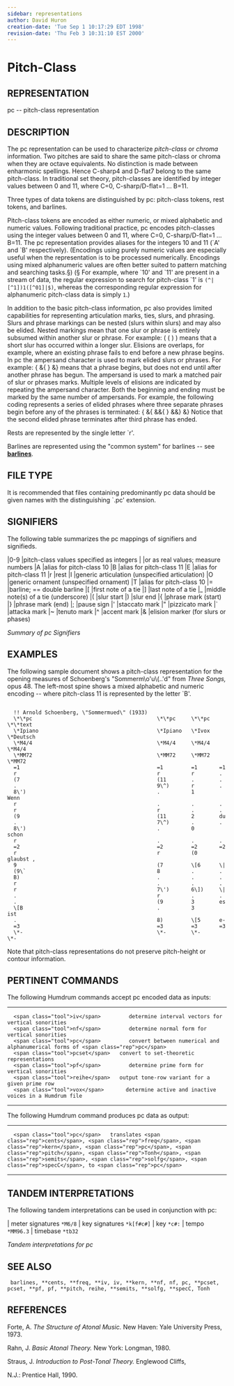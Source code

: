 ```yaml
---
sidebar: representations
author: David Huron
creation-date: 'Tue Sep 1 10:17:29 EDT 1998'
revision-date: 'Thu Feb 3 10:31:10 EST 2000'
---
```



Pitch-Class
======================================

## REPRESENTATION ##

 <span class="rep">pc</span> \-- pitch-class representation

## DESCRIPTION ##

 The <span class="rep">pc</span> representation can be used to characterize
 *pitch-class* or *chroma* information. Two pitches are said to share
 the same pitch-class or chroma when they are octave equivalents. No
 distinction is made between enharmonic spellings. Hence C-sharp4 and
 D-flat7 belong to the same pitch-class. In traditional set theory,
 pitch-classes are identified by integer values between 0 and 11, where
 C=0, C-sharp/D-flat=1 \... B=11.

 Three types of data tokens are distinguished by <span class="rep">pc</span>:
 pitch-class tokens, rest tokens, and barlines.

 Pitch-class tokens are encoded as either numeric, or mixed alphabetic
 and numeric values. Following traditional practice, <span class="rep">pc</span> encodes
 pitch-classes using the integer values between 0 and 11, where C=0,
 C-sharp/D-flat=1 \... B=11. The <span class="rep">pc</span> representation provides
 aliases for the integers 10 and 11 (\`A\' and \`B\' respectively).
 (Encodings using purely numeric values are especially useful when the
 representation is to be processed numerically. Encodings using mixed
 alphanumeric values are often better suited to pattern matching and
 searching tasks.§) (§ For example, where \`10\' and \`11\' are present
 in a stream of data, the regular expression to search for pitch-class
 \`1\' is `(^|[^1])1([^01]|$)`, whereas the corresponding regular
 expression for alphanumeric pitch-class data is simply `1`.)

 In addition to the basic pitch-class information, <span class="rep">pc</span> also
 provides limited capabilities for representing articulation marks,
 ties, slurs, and phrasing. Slurs and phrase markings can be nested
 (slurs within slurs) and may also be elided. Nested markings mean that
 one slur or phrase is entirely subsumed within another slur or phrase.
 For example: ( ( ) ) means that a short slur has occurred within a
 longer slur. Elisions are overlaps, for example, where an existing
 phrase fails to end before a new phrase begins. In <span class="rep">pc</span> the
 ampersand character is used to mark elided slurs or phrases. For
 example: { &{ } &} means that a phrase begins, but does not end until
 after another phrase has begun. The ampersand is used to mark a
 matched pair of slur or phrases marks. Multiple levels of elisions are
 indicated by repeating the ampersand character. Both the beginning and
 ending must be marked by the same number of ampersands. For example,
 the following coding represents a series of elided phrases where three
 separate phrases begin before any of the phrases is terminated: { &{
 &&{ } &&} &} Notice that the second elided phrase terminates after
 third phrase has ended.

 Rests are represented by the single letter \`r\'.

 Barlines are represented using the \"common system\" for barlines \--
 see [**barlines**](barlines.rep.html).

## FILE TYPE ##

 It is recommended that files containing predominantly <span class="rep">pc</span> data
 should be given names with the distinguishing \`.pc\' extension.

## SIGNIFIERS ##

 The following table summarizes the <span class="rep">pc</span> mappings of signifiers
 and signifieds.

   |0-9   |pitch-class values specified as integers
   |      |or as real values; measure numbers
   |A     |alias for pitch-class 10
   |B     |alias for pitch-class 11
   |E     |alias for pitch-class 11
   |r     |rest
   |I     |generic articulation (unspecified articulation)
   |O     |generic ornament (unspecified ornament)
   |T     |alias for pitch-class 10
   |=     |barline; == double barline
   |\[    |first note of a tie
   |\]    |last note of a tie
   |\_    |middle note(s) of a tie (underscore)
   |(     |slur start
   |)     |slur end
   |{     |phrase mark (start)
   |}     |phrase mark (end)
   |;     |pause sign
   |\'    |staccato mark
   |\"    |pizzicato mark
   |\`    |attacka mark
   |\~    |tenuto mark
   |\^    |accent mark
   |&     |elision marker (for slurs or phases)

 *Summary of <span class="rep">pc</span> Signifiers*

## EXAMPLES ##

 The following sample document shows a pitch-class representation for
 the opening measures of Schoenberg\'s \"Sommerm\\o\'u\\(..\'d\" from
 *Three Songs,* opus 48. The left-most spine shows a mixed alphabetic
 and numeric encoding \-- where pitch-class 11 is represented by the
 letter \`B\'.

 ```

   !! Arnold Schoenberg, \"Sommermued\" (1933)                       
   \*\*pc                                        \*\*pc     \*\*pc   \*\*text
   \*Ipiano                                      \*Ipiano   \*Ivox   \*Deutsch
   \*M4/4                                        \*M4/4     \*M4/4   \*M4/4
   \*MM72                                        \*MM72     \*MM72   \*MM72
   =1                                            =1         =1       =1
   r                                             r          r        .
   (7                                            (11        .        .
   .                                             9\^)       r        .
   8\')                                          .          1        Wenn
   r                                             .          .        .
   r                                             r          .        .
   (9                                            (11        2        du
   .                                             7\^)       .        .
   8\')                                          .          0        schon
   r                                             .          .        .
   =2                                            =2         =2       =2
   r                                             r          (0       glaubst ,
   9                                             (7         \[6      \|
   (9\`                                          8          .        .
   B)                                            .          .        .
   r                                             .          .        .
   r                                             7\')       6\])     \|
   .                                             r          .        .
   .                                             (9         3        es
   \[B                                           .          3        ist
   .                                             8)         \[5      e-
   =3                                            =3         =3       =3
   \*-                                           \*-        \*-      \*-
```

 Note that pitch-class representations do not preserve pitch-height or
 contour information.

## PERTINENT COMMANDS ##

 The following Humdrum commands accept <span class="rep">pc</span> encoded data as
 inputs:

   -- ------------------------------------- ------------------------------------------------------------------
      <span class="tool">iv</span>         determine interval vectors for vertical sonorities
      <span class="tool">nf</span>         determine normal form for vertical sonorities
      <span class="tool">pc</span>         convert between numerical and alphanumerical forms of <span class="rep">pc</span>
      <span class="tool">pcset</span>   convert to set-theoretic representations
      <span class="tool">pf</span>         determine prime form for vertical sonorities
      <span class="tool">reihe</span>   output tone-row variant for a given prime row
      <span class="tool">vox</span>       determine active and inactive voices in a Humdrum file
                                            
   -- ------------------------------------- ------------------------------------------------------------------

 The following Humdrum command produces <span class="rep">pc</span> data as output:

   -- ------------------------------- ------------------------------------------------------------------------------------------------------------------------------------------------------------
      <span class="tool">pc</span>   translates <span class="rep">cents</span>, <span class="rep">freq</span>, <span class="rep">kern</span>, <span class="rep">pc</span>, <span class="rep">pitch</span>, <span class="rep">Tonh</span>, <span class="rep">semits</span>, <span class="rep">solfg</span>, <span class="rep">specC</span>, to <span class="rep">pc</span>
   -- ------------------------------- ------------------------------------------------------------------------------------------------------------------------------------------------------------

## TANDEM INTERPRETATIONS ##

 The following tandem interpretations can be used in conjunction with
 <span class="rep">pc</span>:

 |  meter signatures   `*M6/8`
 |  key signatures     `*k[f#c#]`
 |  key                `*c#:`
 |  tempo              `*MM96.3`
 |  timebase           `*tb32`

 *Tandem interpretations for <span class="rep">pc</span>*

## SEE ALSO ##

 ` barlines, **cents, **freq, **iv, iv, **kern, **nf, nf, pc, **pcset, pcset, **pf, pf, **pitch, reihe, **semits, **solfg, **specC, Tonh`

## REFERENCES ##

 Forte, A. *The Structure of Atonal Music.* New Haven: Yale University
 Press, 1973.

 Rahn, J. *Basic Atonal Theory.* New York: Longman, 1980.

 Straus, J. *Introduction to Post-Tonal Theory.* Englewood Cliffs,


 N.J.: Prentice Hall, 1990.

